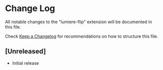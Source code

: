 # Change Log

All notable changes to the "lumiere-flip" extension will be documented in this file.

Check [Keep a Changelog](http://keepachangelog.com/) for recommendations on how to structure this file.

## [Unreleased]

- Initial release
